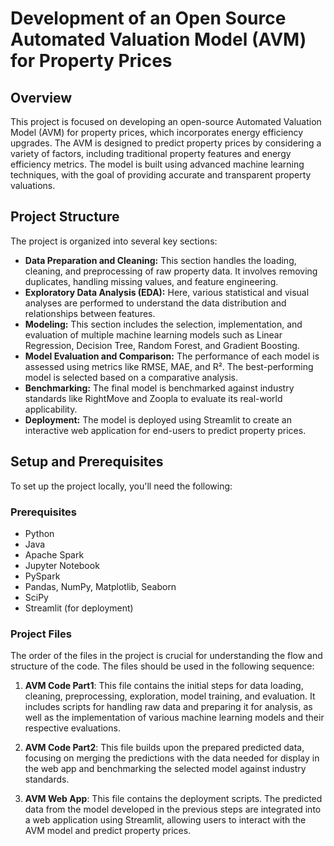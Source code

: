 # Development of an Open Source Automated Valuation Model (AVM) for Property Prices

## Overview

This project is focused on developing an open-source Automated Valuation Model (AVM) for property prices, which incorporates energy efficiency upgrades. The AVM is designed to predict property prices by considering a variety of factors, including traditional property features and energy efficiency metrics. The model is built using advanced machine learning techniques, with the goal of providing accurate and transparent property valuations.

## Project Structure

The project is organized into several key sections:

- **Data Preparation and Cleaning:** This section handles the loading, cleaning, and preprocessing of raw property data. It involves removing duplicates, handling missing values, and feature engineering.
- **Exploratory Data Analysis (EDA):** Here, various statistical and visual analyses are performed to understand the data distribution and relationships between features.
- **Modeling:** This section includes the selection, implementation, and evaluation of multiple machine learning models such as Linear Regression, Decision Tree, Random Forest, and Gradient Boosting.
- **Model Evaluation and Comparison:** The performance of each model is assessed using metrics like RMSE, MAE, and R². The best-performing model is selected based on a comparative analysis.
- **Benchmarking:** The final model is benchmarked against industry standards like RightMove and Zoopla to evaluate its real-world applicability.
- **Deployment:** The model is deployed using Streamlit to create an interactive web application for end-users to predict property prices.

## Setup and Prerequisites

To set up the project locally, you'll need the following:

### Prerequisites

- Python
- Java
- Apache Spark
- Jupyter Notebook
- PySpark
- Pandas, NumPy, Matplotlib, Seaborn
- SciPy
- Streamlit (for deployment)

### Project Files

The order of the files in the project is crucial for understanding the flow and structure of the code. The files should be used in the following sequence:

1. **AVM Code Part1**: This file contains the initial steps for data loading, cleaning, preprocessing, exploration, model training, and evaluation. It includes scripts for handling raw data and preparing it for analysis, as well as the implementation of various machine learning models and their respective evaluations.

2. **AVM Code Part2**: This file builds upon the prepared predicted data, focusing on merging the predictions with the data needed for display in the web app and benchmarking the selected model against industry standards.

3. **AVM Web App**: This file contains the deployment scripts. The predicted data from the model developed in the previous steps are integrated into a web application using Streamlit, allowing users to interact with the AVM model and predict property prices.
